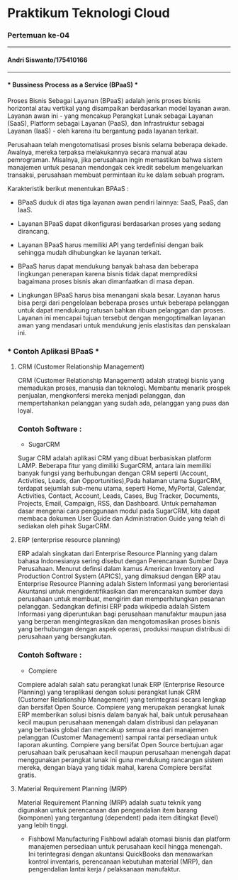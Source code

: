 # Praktikum Teknologi Cloud
### Pertemuan ke-04
------------------------
#### Andri Siswanto/175410166
------------------------
#### * Bussiness Process as a Service (BPaaS) * ####

Proses Bisnis Sebagai Layanan (BPaaS) adalah jenis proses bisnis horizontal atau vertikal yang disampaikan berdasarkan model layanan awan. Layanan awan ini - yang mencakup Perangkat Lunak sebagai Layanan (SaaS), Platform sebagai Layanan (PaaS), dan Infrastruktur sebagai Layanan (IaaS) - oleh karena itu bergantung pada layanan terkait.

Perusahaan telah mengotomatisasi proses bisnis selama beberapa dekade. Awalnya, mereka terpaksa melakukannya secara manual atau pemrograman. Misalnya, jika perusahaan ingin memastikan bahwa sistem manajemen untuk pesanan mendongak cek kredit sebelum mengeluarkan transaksi, perusahaan membuat permintaan itu ke dalam sebuah program.

Karakteristik berikut menentukan BPAaS :

- BPaaS duduk di atas tiga layanan awan pendiri lainnya: SaaS, PaaS,    dan IaaS.

- Layanan BPaaS dapat dikonfigurasi berdasarkan proses yang sedang      dirancang.

- Layanan BPaaS harus memiliki API yang terdefinisi dengan baik         sehingga mudah dihubungkan ke layanan terkait.

- BPaaS harus dapat mendukung banyak bahasa dan beberapa lingkungan     penerapan karena bisnis tidak dapat memprediksi bagaimana proses      bisnis akan dimanfaatkan di masa depan.

- Lingkungan BPaaS harus bisa menangani skala besar. Layanan harus      bisa pergi dari pengelolaan beberapa proses untuk beberapa            pelanggan untuk dapat mendukung ratusan bahkan ribuan pelanggan dan   proses. Layanan ini mencapai tujuan tersebut dengan mengoptimalkan    layanan awan yang mendasari untuk mendukung jenis elastisitas dan     penskalaan ini.

### * Contoh Aplikasi BPaaS * ###
1. CRM (Customer Relationship Management) 

    CRM (Customer Relationship Management) adalah strategi bisnis yang memadukan proses, manusia dan teknologi. Membantu menarik prospek penjualan, mengkonfersi mereka menjadi pelanggan, dan mempertahankan pelanggan yang sudah ada, pelanggan yang puas dan loyal.
   
   ### Contoh Software : ###

    * SugarCRM

    Sugar CRM adalah aplikasi CRM yang dibuat berbasiskan platform LAMP. Beberapa fitur yang dimiliki SugarCRM, antara lain memiliki banyak fungsi yang berhubungan dengan CRM seperti (Account, Activities, Leads, dan Opportunities),Pada halaman utama SugarCRM, terdapat sejumlah sub-menu utama, seperti Home, MyPortal, Calendar, Activities, Contact, Account, Leads, Cases, Bug Tracker, Documents, Projects, Email, Campaign, RSS, dan Dashboard. Untuk pemahaman dasar mengenai cara penggunaan modul pada SugarCRM, kita dapat membaca dokumen User Guide dan Administration Guide yang telah di sediakan  oleh pihak SugarCRM.

    

2. ERP (enterprise resource planning)

    ERP adalah singkatan dari Enterprise Resource Planning yang dalam bahasa Indonesianya sering disebut dengan Perencanaan Sumber Daya Perusahaan. Menurut definsi dalam kamus American Inventory and Production Control System (APICS), yang dimaksud dengan ERP atau Enterprise Resource Planning adalah Sistem Informasi yang berorientasi Akuntansi untuk mengidentifikasikan dan merencanakan sumber daya perusahaan untuk membuat, mengirim dan memperhitungkan pesanan pelanggan. Sedangkan definisi ERP pada wikipedia adalah Sistem Informasi yang diperuntukan bagi perusahaan manufaktur maupun jasa yang berperan mengintegrasikan dan mengotomasikan proses bisnis yang berhubungan dengan aspek operasi, produksi maupun distribusi di perusahaan yang bersangkutan.

    ### Contoh Software : ###
    * Compiere 

   Compiere adalah salah satu perangkat lunak ERP (Enterprise Resource Planning) yang teraplikasi dengan solusi perangkat lunak CRM (Customer Relationship Management) yang terintegrasi secara lengkap dan bersifat Open Source. Compiere yang merupakan perangkat lunak ERP memberikan solusi bisnis dalam banyak hal, baik untuk perusahaan kecil maupun perusahaan menengah dalam distribusi dan pelayanan yang berbasis global dan mencakup semua area dari manajemen pelanggan (Customer Management) sampai rantai persediaan untuk laporan akunting. Compiere yang bersifat Open Source bertujuan agar perusahaan baik perusahaan kecil maupun perusahaan menengah dapat menggunakan perangkat lunak ini guna mendukung rancangan sistem mereka, dengan biaya yang tidak mahal, karena Compiere bersifat gratis.
    
  

3. Material Requirement Planning (MRP)

    Material Requirement Planning (MRP) adalah suatu teknik yang
    digunakan untuk perencanaan dan pengendalian item barang (komponen) yang
    tergantung (dependent) pada item ditingkat (level) yang lebih tinggi.
    
    * Fishbowl Manufacturing
    Fishbowl adalah otomasi bisnis dan platform manajemen persediaan untuk perusahaan kecil hingga menengah. Ini terintegrasi dengan akuntansi QuickBooks dan menawarkan kontrol inventaris, perencanaan kebutuhan material (MRP), dan pengendalian lantai kerja / pelaksanaan manufaktur.